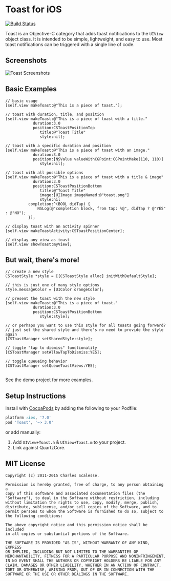 Toast for iOS
=============

[![Build Status](https://travis-ci.org/scalessec/Toast.svg?branch=2.4)](https://travis-ci.org/scalessec/Toast)

Toast is an Objective-C category that adds toast notifications to the `UIView` object class. It is intended to be simple, lightweight, and easy to use. Most
 toast notifications can be triggered with a single line of code.


Screenshots
---------
![Toast Screenshots](http://i.imgur.com/oM28l.png)


Basic Examples
---------
```objc
// basic usage
[self.view makeToast:@"This is a piece of toast."];

// toast with duration, title, and position
[self.view makeToast:@"This is a piece of toast with a title." 
            duration:3.0
            position:CSToastPositionTop
               title:@"Toast Title"
               style:nil];
            
// toast with a specific duration and position
[self.view makeToast:@"This is a piece of toast with an image." 
            duration:3.0
            position:[NSValue valueWithCGPoint:CGPointMake(110, 110)]
               style:nil];

// toast with all possible options
[self.view makeToast:@"This is a piece of toast with a title & image"
            duration:3.0
            position:CSToastPositionBottom
               title:@"Toast Title"
               image:[UIImage imageNamed:@"toast.png"]
               style:nil
          completion:^(BOOL didTap) {
              NSLog(@"completion block, from tap: %@", didTap ? @"YES" : @"NO");
          }];
                
// display toast with an activity spinner
[self.view makeToastActivity:CSToastPositionCenter];

// display any view as toast
[self.view showToast:myView];
```

But wait, there's more!
---------
```objc
// create a new style
CSToastStyle *style = [[CSToastStyle alloc] initWithDefaultStyle];

// this is just one of many style options
style.messageColor = [UIColor orangeColor];

// present the toast with the new style
[self.view makeToast:@"This is a piece of toast."
            duration:3.0
            position:CSToastPositionBottom
               style:style];

// or perhaps you want to use this style for all toasts going forward?
// just set the shared style and there's no need to provide the style again
[CSToastManager setSharedStyle:style];

// toggle "tap to dismiss" functionality
[CSToastManager setAllowTapToDismiss:YES];

// toggle queueing behavior
[CSToastManager setQueueToastViews:YES];
            
```
    
See the demo project for more examples.


Setup Instructions
------------------
Install with [CocoaPods](http://cocoapods.org) by adding the following to your Podfile:

``` ruby
platform :ios, '7.0'
pod 'Toast', '~> 3.0'
```

or add manually: 

1. Add `UIView+Toast.h` & `UIView+Toast.m` to your project.
2. Link against QuartzCore.


MIT License
-----------
    Copyright (c) 2011-2015 Charles Scalesse.

    Permission is hereby granted, free of charge, to any person obtaining a
    copy of this software and associated documentation files (the
    "Software"), to deal in the Software without restriction, including
    without limitation the rights to use, copy, modify, merge, publish,
    distribute, sublicense, and/or sell copies of the Software, and to
    permit persons to whom the Software is furnished to do so, subject to
    the following conditions:

    The above copyright notice and this permission notice shall be included
    in all copies or substantial portions of the Software.

    THE SOFTWARE IS PROVIDED "AS IS", WITHOUT WARRANTY OF ANY KIND, EXPRESS
    OR IMPLIED, INCLUDING BUT NOT LIMITED TO THE WARRANTIES OF
    MERCHANTABILITY, FITNESS FOR A PARTICULAR PURPOSE AND NONINFRINGEMENT.
    IN NO EVENT SHALL THE AUTHORS OR COPYRIGHT HOLDERS BE LIABLE FOR ANY
    CLAIM, DAMAGES OR OTHER LIABILITY, WHETHER IN AN ACTION OF CONTRACT,
    TORT OR OTHERWISE, ARISING FROM, OUT OF OR IN CONNECTION WITH THE
    SOFTWARE OR THE USE OR OTHER DEALINGS IN THE SOFTWARE.
